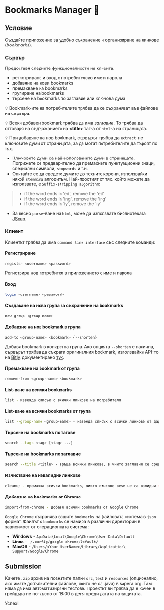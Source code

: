# Bookmarks Manager :paperclip:

## Условие

Създайте приложение за удобно съхранение и организиране на линкове (*bookmarks*).

### Сървър

Предоставя следните функционалности на клиента:
- регистриране и вход с потребителско име и парола
- добавяне на нови bookmarks
- премахване на bookmarks
- групиране на bookmarks
- търсене на bookmarks по заглавие или ключова дума

:bulb: Bookmark-ите на потребителите трябва да се съхраняват във файлове на сървъра.

:bulb: Всеки добавен bookmark трябва да има *заглавие*. То трябва да отговаря на съдържанието на **<title\>** таг-а от `html`-а на страницата.

:bulb: При добавяне на нов bookmark, сървърът трябва да `extract`-не ключовите думи от страницата, за да могат потребителите да търсят по тях.

- Ключовите думи са най-използваните думи в страницата. Погрижете се предварително да премахнете пунктуационни знаци, специални символи, `stopwords` и т.н.
- Опитайте се да сведете думите до техните корени, използвайки някой [`stemming`](https://en.wikipedia.org/wiki/Stemming) алгоритъм. Най-простият от тях, който можете да използвате, е `Suffix-stripping algorithm`:
> - if the word ends in 'ed', remove the 'ed'
> - if the word ends in 'ing', remove the 'ing'
> - if the word ends in 'ly', remove the 'ly'

- За лесно `parse`-ване на `html`, може да използвате библиотеката [JSoup](https://jsoup.org/).

### Клиент

Клиентът трябва да има `command line interface` със следните команди:


#### Регистриране
```bash
register <username> <password>
```
Регистрира нов потребител в приложението с име и парола

#### Вход
```bash
login <username> <password>
```

#### Създаване на нова група за съхранение на bookmarks
```bash
new-group <group-name>
```

#### Добавяне на нов bookmark в група
```bash
add-to <group-name> <bookmark> {--shorten}
```
Добавя bookmark в конкретна група. Aко опцията `--shorten` е налична, сървърът трябва да съкрати оригиналния bookmark, използвайки API-то на [Bitly](https://dev.bitly.com/api-reference), документирано [тук](https://dev.bitly.com). 

#### Премахване на bookmark от група
```bash
remove-from <group-name> <bookmark>
```

#### List-ване на всички bookmarks
```bash
list - извежда списък с всички линкове на потребителя
```

#### List-ване на всички bookmarks от група
```bash
list --group-name <group-name> - извежда списък с всички линкове от дадената група
```

#### Търсене на bookmarks по тагове
```bash
search --tags <tag> [<tag> ...]
```
#### Търсене на bookmarks по заглавие
```bash
search --title <title> - връща всички линкове, в чиито заглавия се среща <title>
```

#### Изчистване на невалидни линкове
```bash
cleanup - премахва всички bookmarks, чиито линкове вече не са валидни (т.е при /GET на bookmark-a се връща статус код 404 Not Found)
```

#### Добавяне на bookmarks от Chrome
```bash
import-from-chrome - добавя всички bookmarks от Google Chrome
```

`Google Chrome` съхранява вашите `bookmarks` на файловата система в `json` формат. Файлът с `bookmarks` се намира в различни директории в зависимост от операционната система:
- **Windows** - `AppData\Local\Google\Chrome\User Data\Default`
- **Linux** - `~/.config/google-chrome/Default/`
- **MacOS** - `/Users/<Your UserName>/Library/Application\ Support/Google/Chrome`

## Submission

Качете `.zip` архив на познатите папки `src`, `test` и `resources` (опционално, ако имате допълнителни файлове, които не са .java) в sapera.org.
Там няма да има автоматизирани тестове.
Проектът ви трябва да е качен в грейдъра не по-късно от 18:00 в деня преди датата на защитата.

Успех!
